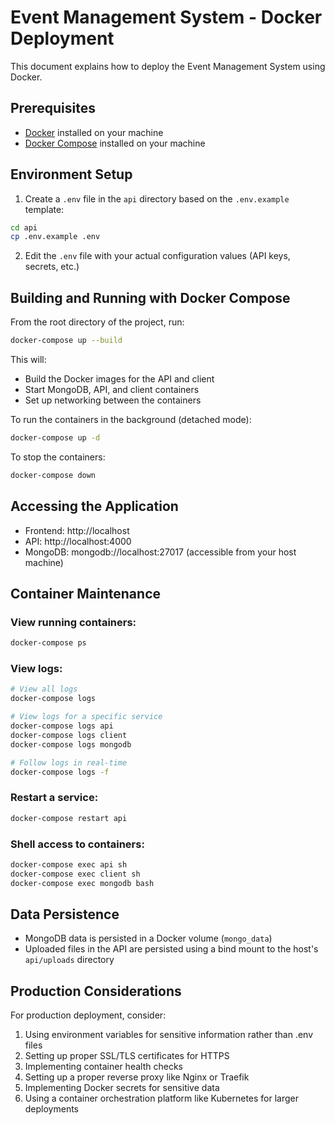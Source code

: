 # Event Management System - Docker Deployment

This document explains how to deploy the Event Management System using Docker.

## Prerequisites

- [Docker](https://www.docker.com/get-started) installed on your machine
- [Docker Compose](https://docs.docker.com/compose/install/) installed on your machine

## Environment Setup

1. Create a `.env` file in the `api` directory based on the `.env.example` template:

```bash
cd api
cp .env.example .env
```

2. Edit the `.env` file with your actual configuration values (API keys, secrets, etc.)

## Building and Running with Docker Compose

From the root directory of the project, run:

```bash
docker-compose up --build
```

This will:
- Build the Docker images for the API and client
- Start MongoDB, API, and client containers
- Set up networking between the containers

To run the containers in the background (detached mode):

```bash
docker-compose up -d
```

To stop the containers:

```bash
docker-compose down
```

## Accessing the Application

- Frontend: http://localhost
- API: http://localhost:4000
- MongoDB: mongodb://localhost:27017 (accessible from your host machine)

## Container Maintenance

### View running containers:
```bash
docker-compose ps
```

### View logs:
```bash
# View all logs
docker-compose logs

# View logs for a specific service
docker-compose logs api
docker-compose logs client
docker-compose logs mongodb

# Follow logs in real-time
docker-compose logs -f
```

### Restart a service:
```bash
docker-compose restart api
```

### Shell access to containers:
```bash
docker-compose exec api sh
docker-compose exec client sh
docker-compose exec mongodb bash
```

## Data Persistence

- MongoDB data is persisted in a Docker volume (`mongo_data`)
- Uploaded files in the API are persisted using a bind mount to the host's `api/uploads` directory

## Production Considerations

For production deployment, consider:

1. Using environment variables for sensitive information rather than .env files
2. Setting up proper SSL/TLS certificates for HTTPS
3. Implementing container health checks
4. Setting up a proper reverse proxy like Nginx or Traefik
5. Implementing Docker secrets for sensitive data
6. Using a container orchestration platform like Kubernetes for larger deployments
